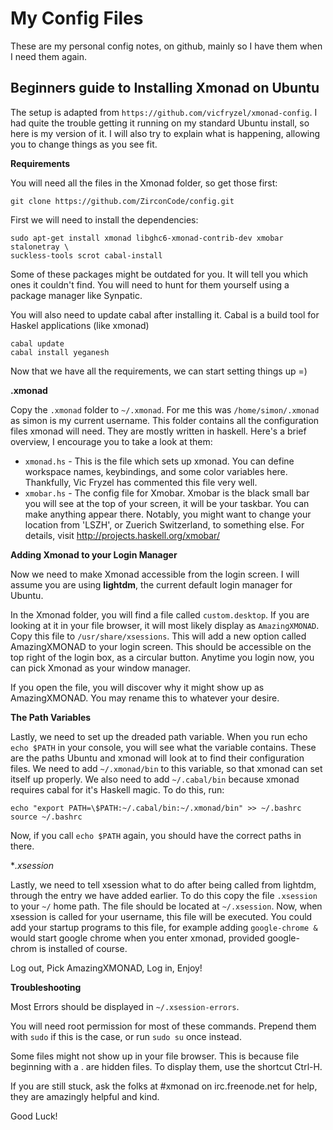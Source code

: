 
My Config Files
===

These are my personal config notes, on github, mainly so I have them when I need them again.


Beginners guide to Installing Xmonad on Ubuntu
---

The setup is adapted from `https://github.com/vicfryzel/xmonad-config`.
I had quite the trouble getting it running on my standard Ubuntu install, so here is my version of it. I will also try to explain what is happening, allowing you to change things as you see fit.


**Requirements**

You will need all the files in the Xmonad folder, so get those first:

`git clone https://github.com/ZirconCode/config.git`


First we will need to install the dependencies:

    sudo apt-get install xmonad libghc6-xmonad-contrib-dev xmobar stalonetray \
    suckless-tools scrot cabal-install

Some of these packages might be outdated for you. It will tell you which ones it couldn't find. You will need to hunt for them yourself using a package manager like Synpatic. 

You will also need to update cabal after installing it. Cabal is a build tool for Haskel applications (like xmonad)

    cabal update
    cabal install yeganesh


Now that we have all the requirements, we can start setting things up =)

**.xmonad**

Copy the `.xmonad` folder to `~/.xmonad`. For me this was `/home/simon/.xmonad` as simon is my current username. This folder contains all the configuration files xmonad will need. They are mostly written in haskell. Here's a brief overview, I encourage you to take a look at them:


 * `xmonad.hs` - This is the file which sets up xmonad. You can define workspace names, keybindings, and some color variables here. Thankfully, Vic Fryzel has commented this file very well.
 * `xmobar.hs` - The config file for Xmobar. Xmobar is the black small bar you will see at the top of your screen, it will be your taskbar. You can make anything appear there. Notably, you might want to change your location from 'LSZH', or Zuerich Switzerland, to something else. For details, visit http://projects.haskell.org/xmobar/


**Adding Xmonad to your Login Manager**

Now we need to make Xmonad accessible from the login screen. I will assume you are using **lightdm**, the current default login manager for Ubuntu.

In the Xmonad folder, you will find a file called `custom.desktop`. If you are looking at it in your file browser, it will most likely display as `AmazingXMONAD`. Copy this file to `/usr/share/xsessions`. This will add a new option called AmazingXMONAD to your login screen. This should be accessible on the top right of the login box, as a circular button. Anytime you login now, you can pick Xmonad as your window manager.

If you open the file, you will discover why it might show up as AmazingXMONAD. You may rename this to whatever your desire.


**The Path Variables**

Lastly, we need to set up the dreaded path variable. When you run echo `echo $PATH` in your console, you will see what the variable contains. These are the paths Ubuntu and xmonad will look at to find their configuration files. We need to add `~/.xmonad/bin` to this variable, so that xmonad can set itself up properly. We also need to add `~/.cabal/bin` because xmonad requires cabal for it's Haskell magic. To do this, run:

`echo "export PATH=\$PATH:~/.cabal/bin:~/.xmonad/bin" >> ~/.bashrc`
`source ~/.bashrc`

Now, if you call `echo $PATH` again, you should have the correct paths in there.

**.xsession*

Lastly, we need to tell xsession what to do after being called from lightdm, through the entry we have added earlier. To do this copy the file `.xsession` to your `~/` home path. The file should be located at `~/.xsession`. Now, when xsession is called for your username, this file will be executed. You could add your startup programs to this file, for example adding `google-chrome &` would start google chrome when you enter xmonad, provided google-chrom is installed of course.


Log out, Pick AmazingXMONAD, Log in, Enjoy!


**Troubleshooting**

Most Errors should be displayed in `~/.xsession-errors`.

You will need root permission for most of these commands. Prepend them with `sudo` if this is the case, or run `sudo su` once instead.

Some files might not show up in your file browser. This is because file beginning with a . are hidden files. To display them, use the shortcut Ctrl-H.

If you are still stuck, ask the folks at #xmonad on irc.freenode.net for help, they are amazingly helpful and kind.

Good Luck!


